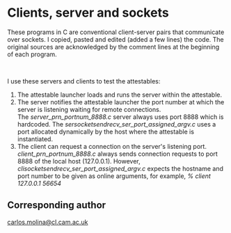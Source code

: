 # Clients, server and sockets
These programs in C are conventional client-server pairs that
communicate over sockets. I copied, pasted and edited (added
a few lines) the code. The original sources are acknowledged by
the comment lines at the beginning of each program.
  
</br>

I use these servers and clients to test the attestables:

1. The attestable launcher loads and runs the server within the attestable.
1. The server notifies the attestable launcher the port number at which the server is listening waiting for remote connections.  
    The _server_prn_portnum_8888.c_ server always uses port 8888 which is hardcoded. The 
    _sersocketsendrecv_ser_port_assigned_argv.c_ uses a port allocated dynamically by the
     host where the attestable is instantiated.
1. The client can request a connection on the server's listening port. _client_prn_portnum_8888.c_ always sends 
    connection requests to port 8888 of the local host (127.0.0.1).  However, _clisocketsendrecv_ser_port_assigned_argv.c_
    expects the hostname and port number to be given as online arguments, for example, 
    _% client 127.0.0.1 56654_
    
     
## Corresponding author  
carlos.molina@cl.cam.ac.uk

 
 
